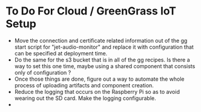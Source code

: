 # To Do For Cloud / GreenGrass IoT Setup

- Move the connection and certificate related information out of the gg start script for "jet-audio-monitor" and replace it with configuration that can be specified at deployment time.
- Do the same for the s3 bucket that is in all of the gg recipes.  Is there a way to set this one time, maybe using a shared component that consists only of configuration ?
- Once those things are done, figure out a way to automate the whole process of uploading artifacts and component creation.
- Reduce the logging that occurs on the Raspberry Pi so as to avoid wearing out the SD card.  Make the logging configurable.
- 